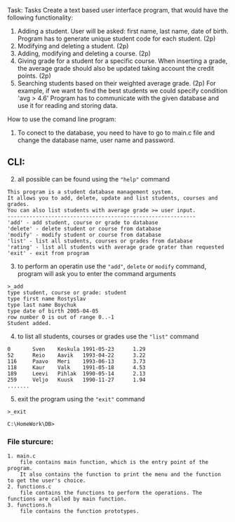 Task:
Tasks
Create a text based user interface program, that would have the following functionality:

1. Adding a student. User will be asked: first name, last name, date of birth. Program has to generate unique student code for each student. (2p)
2. Modifying and deleting a student. (2p)
3. Adding, modifying and deleting a course. (2p)
4. Giving grade for a student for a specific course. When inserting a grade, the average grade should also be updated taking account the credit points. (2p)
5. Searching students based on their weighted average grade. (2p) For example, if we want to find the best students we could specify condition 'avg > 4.6'
Program has to communicate with the given database and use it for reading and storing data.



How to use the comand line program:
1. To conect to the database, you need to have to go to main.c file and change the database name, user name and password.

## CLI:

2. all possible can be found using the ```"help"``` command

``` 
This program is a student database management system.
It allows you to add, delete, update and list students, courses and grades.
You can also list students with average grade >= user input.
------------------------------------------------------------
'add' - add student, course or grade to database
'delete' - delete student or course from database
'modify' - modify student or course from database
'list' - list all students, courses or grades from database
'rating' - list all students with average grade grater than requested
'exit' - exit from program
```

3. to perform an operatin use the ```"add"```, ```delete``` or ```modify``` command,
program will ask you to enter the command arguments

```
>_add
type student, course or grade: student
type first name Rostyslav
type last name Boychuk
type date of birth 2005-04-05
row number 0 is out of range 0..-1
Student added.
```

4. to list all students, courses or grades use the ```"list"``` command

```
0       Sven    Keskula 1991-05-23      1.29
52      Reio    Aavik   1993-04-22      3.22
116     Paavo   Meri    1993-06-13      3.73
118     Kaur    Valk    1991-05-18      4.53
189     Leevi   Pihlak  1990-05-14      2.13
259     Veljo   Kuusk   1990-11-27      1.94
.......
```

5. exit the program using the ```"exit"``` command

```
>_exit

C:\HomeWork\DB>
```

### File sturcure:
```
1. main.c
    file contains main function, which is the entry point of the program. 
    It also contains the function to print the menu and the function to get the user's choice.
2. functions.c
    file contains the functions to perform the operations. The functions are called by main function.
3. functions.h
    file contains the function prototypes.
```
